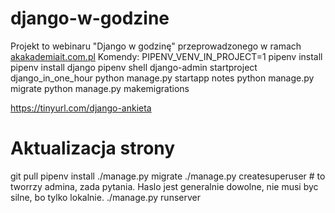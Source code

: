 # django-w-godzine
Projekt to webinaru  "Django w godzinę" przeprowadzonego w ramach [akakademiait.com.pl](https://akakademiait.com.pl)
Komendy:
PIPENV_VENV_IN_PROJECT=1   pipenv install
pipenv install django
pipenv shell
django-admin startproject django_in_one_hour
python manage.py startapp notes
python manage.py migrate
python manage.py makemigrations

https://tinyurl.com/django-ankieta

# Aktualizacja strony

git pull
pipenv install
./manage.py migrate
./manage.py createsuperuser # to tworrzy admina, zada pytania. Haslo jest generalnie dowolne, nie musi byc silne, bo tylko lokalnie.
./manage.py runserver
